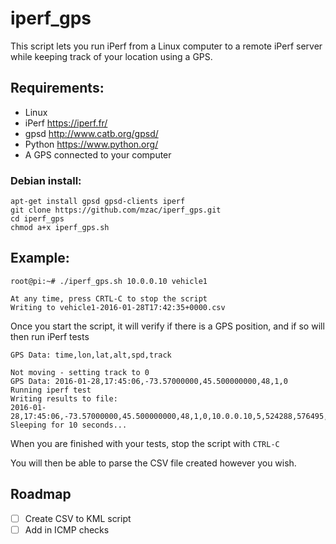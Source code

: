# iperf_gps

This script lets you run iPerf from a Linux computer to a remote iPerf server while keeping track of your location using a GPS.

## Requirements:

- Linux
- iPerf https://iperf.fr/
- gpsd http://www.catb.org/gpsd/
- Python https://www.python.org/
- A GPS connected to your computer

### Debian install:
```
apt-get install gpsd gpsd-clients iperf
git clone https://github.com/mzac/iperf_gps.git
cd iperf_gps
chmod a+x iperf_gps.sh
```

## Example:

```
root@pi:~# ./iperf_gps.sh 10.0.0.10 vehicle1

At any time, press CRTL-C to stop the script
Writing to vehicle1-2016-01-28T17:42:35+0000.csv
```

Once you start the script, it will verify if there is a GPS position, and if so will then run iPerf tests

```
GPS Data: time,lon,lat,alt,spd,track

Not moving - setting track to 0
GPS Data: 2016-01-28,17:45:06,-73.57000000,45.500000000,48,1,0
Running iperf test
Writing results to file:
2016-01-28,17:45:06,-73.57000000,45.500000000,48,1,0,10.0.0.10,5,524288,576495,917504,688276
Sleeping for 10 seconds...

```

When you are finished with your tests, stop the script with `CTRL-C`

You will then be able to parse the CSV file created however you wish.

## Roadmap
- [ ] Create CSV to KML script
- [ ] Add in ICMP checks
